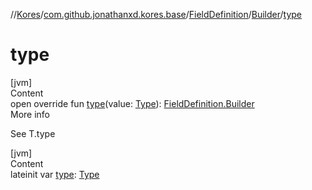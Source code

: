 //[Kores](../../../index.md)/[com.github.jonathanxd.kores.base](../../index.md)/[FieldDefinition](../index.md)/[Builder](index.md)/[type](type.md)



# type  
[jvm]  
Content  
open override fun [type](type.md)(value: [Type](https://docs.oracle.com/javase/8/docs/api/java/lang/reflect/Type.html)): [FieldDefinition.Builder](index.md)  
More info  


See T.type

  


[jvm]  
Content  
lateinit var [type](type.md): [Type](https://docs.oracle.com/javase/8/docs/api/java/lang/reflect/Type.html)  




